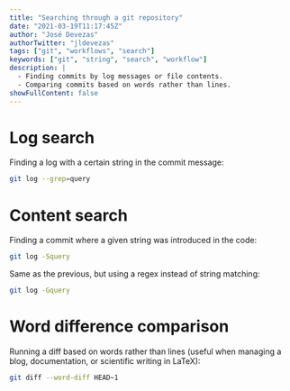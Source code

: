 ```yaml
---
title: "Searching through a git repository"
date: "2021-03-19T11:17:45Z"
author: "José Devezas"
authorTwitter: "jldevezas"
tags: ["git", "workflows", "search"]
keywords: ["git", "string", "search", "workflow"]
description: |
  - Finding commits by log messages or file contents.
  - Comparing commits based on words rather than lines.
showFullContent: false
---
```


# Log search

Finding a log with a certain string in the commit message: 

```bash
git log --grep=query
```

# Content search

Finding a commit where a given string was introduced in the code:

```bash
git log -Squery
```

Same as the previous, but using a regex instead of string matching: 

```bash
git log -Gquery
```

# Word difference comparison

Running a diff based on words rather than lines (useful when managing a blog, documentation, or scientific writing in LaTeX):

```bash
git diff --word-diff HEAD~1
```